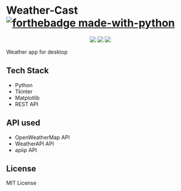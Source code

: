 # Weather-Cast    [![forthebadge made-with-python](http://ForTheBadge.com/images/badges/made-with-python.svg)](https://www.python.org/)
<p align="center">
  <img src="https://api.visitorbadge.io/api/visitors?path=https%3A%2F%2Fgithub.com%2Freshmaharidhas%2FWeather-Cast&labelColor=%23000000&countColor=%2300ff00&style=plastic&labelStyle=none"/>
  <img src="https://img.shields.io/github/languages/top/reshmaharidhas/Weather-Cast?labelColor=%23000000"/>
  <img src="https://img.shields.io/github/license/reshmaharidhas/Weather-Cast?labelColor=%23000000"/>
</p>
Weather app for desktop

## Tech Stack
- Python
- Tkinter
- Matplotlib
- REST API

## API used
- OpenWeatherMap API
- WeatherAPI API
- apiip API

## License
MIT License
